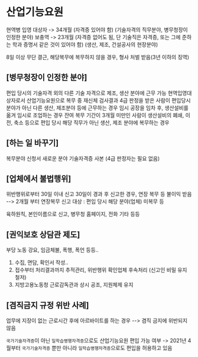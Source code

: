 # 산업기능요원

현역병 입영 대상자 -> 34개월 (자격증 있어야 함) (기술자격의 직무분야, 병무청장이 인정한 분야)
보충역 -> 23개월 (자격증 없어도 됨, 단 기술직은 자격증, 또는 그에 준하는 학과 증명서 같은 것이 있어야 함) (생산, 제조, 건설공사의 현장분야)

8일 이상 무단 결근, 해당복무에 복무하지 않을 경우, 형사 처벌 받음(3년 이하의 징역)

## [병무청장이 인정한 분야]
편입 당시의 기술자격 외의 다른 기술 자격으로 제조, 생산 분야에 근무 가능
현역입영대상자로서 산업기능요원으로 복무 중 재신체 검사결과 4급 판정을 받은 사람이 편입당시 분야가 아닌 다른 생산, 제조분야 등에 근무하는 경우
임시 공장을 임차 후, 생산설비를 옮겨 임시로 조업하는 경우
잔여 복무 기간이 3개월 미만인 사람이 생산설비의 폐쇄, 이전, 축소 등으로 편입 당시 해당 직무가 아닌 생산, 제조 분야에 복무하는 경우

## [하는 일 바꾸기]
복무분야 신청서
새로운 분야 기술자격증 사본 (4급 판정자는 필요 없음)

## [업체에서 불법행위]
위반행위로부터 30일 이내 신고
30일이 경과 후 신고한 경우, 연장 복무 등 불이익 받음 --> 2개월 부터 연장복무 
신고 대상 : 편입 당시 해당 분야(업체) 미복무 등

육하원칙, 본인이름으로 신고, 병무청 홈페이지, 전화 기타 등등

## [권익보호 상담관 제도]
부당 노동 강요, 임금체불, 폭행, 폭언 등등..

1. 수집, 면담, 확인서 작성..
2. 접수부터 처리결과까지 추적관리, 위반행위 확인업체 후속처리 (신고인 비밀 유지 철저)
3. 지방고용노동청 근로감독관과 상시 공조, 지원체제 유지

## [겸직금지 규정 위반 사례]
업무에 지장이 없는 근로시간 후에 아르바이트를 하는 경우 --> 겸직 금지에 위반되지 않음

`국가기술자격증`이 아닌 `일학습병행자격증`으로도 산업기능요원 편입 가능 여부
-> 2021년 4월부터 `국가기술자격증` 뿐만 아니라 `일학습병행자격증`으로도 편입을 허용하고 있음
